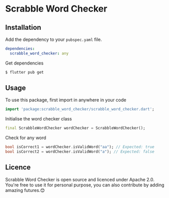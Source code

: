 # Scrabble Word Checker

## Installation
Add the dependency to your `pubspec.yaml` file.

```yaml
dependencies:
  scrabble_word_checker: any
```

Get dependencies
```bash
$ flutter pub get
```

## Usage
To use this package, first import in anywhere in your code

```dart
import 'package:scrabble_word_checker/scrabble_word_checker.dart';
```

Initialise the word checker class
```dart
final ScrabbleWordChecker wordChecker = ScrabbleWordChecker();
```

Check for any word
```dart
bool isCorrect1 = wordChecker.isValidWord("aa"); // Expected: true
bool isCorrect2 = wordChecker.isValidWord("a"); // Expected: false
```

## Licence
Scrabble Word Checker is open source and licenced under Apache 2.0.
You're free to use it for personal purpose, you can also contribute by adding amazing futures.😊
